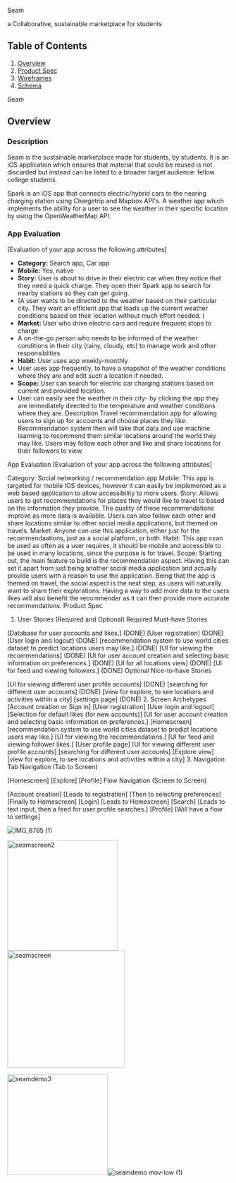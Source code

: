Seam


a Collaborative, sustainable marketplace for students
## Table of Contents
1. [Overview](#Overview)
1. [Product Spec](#Product-Spec)
1. [Wireframes](#Wireframes)
2. [Schema](#Schema)

Seam


   
## Overview
### Description
Seam is the sustainable marketplace made for students, by students. It is an iOS application which ensures that material that could be reused is not discarded but instead can be listed to a broader target audience: fellow college students.

Spark is an iOS app that connects electric/hybrid cars to the nearing charging station using Chargetrip and Mapbox API's.
A weather app which implements the ability for a user to see the weather in their specific location by using the OpenWeatherMap API.
### App Evaluation
[Evaluation of your app across the following attributes]
- **Category:** Search app, Car app
- **Mobile:** Yes, native
- **Story:** User is about to drive in their electric car when they notice that they need a quick charge. They open their Spark app to search for nearby stations so they can get going.
- (A user wants to be directed to the weather based on their particular city. They want an efficient app that loads up the current weather conditions based on their location without much effort needed. )
- **Market:** User who drive electric cars and require frequent stops to charge
- A on-the-go person who needs to be informed of the weather conditions in their city (rainy, cloudy, etc) to manage work and other responsiblities. 
- **Habit:** User uses app weekly-monthly
- User uses app frequently, to have a snapshot of the weather conditions where they are and edit such a location if needed.
- **Scope:** User can search for electric car charging stations based on current and provided location.
- User can easily see the weather in their city- by clicking the app they are immediately directed to the temperature and weather conditions where they are.
Description
Travel recommendation app for allowing users to sign up for accounts and choose places they like. Recommendation system then will take that data and use machine learning to recommend them similar locations around the world they may like. Users may follow each other and like and share locations for their followers to view.

App Evaluation
[Evaluation of your app across the following attributes]

Category: Social networking / recommendation app
Mobile: This app is targeted for mobile IOS devices, however it can easily be implemented as a web based application to allow accessibility to more users.
Story: Allows users to get recommendations for places they would like to travel to based on the information they provide. The quality of these recommendations improve as more data is available. Users can also follow each other and share locations similar to other social media applications, but themed on travels.
Market: Anyone can use this application, either just for the recommendaations, just as a social platform, or both.
Habit: This app cxan be used as often as a user requires, it should be mobile and accessible to be used in many locations, since the purpose is for travel.
Scope: Starting out, the main feature to build is the recommendation aspect. Having this can set it apart from just being another social media application and actually provide users with a reason to use the application. Being that the app is themed on travel, the social aspect is the next step, as users will naturally want to share their explorations. Having a way to add more data to the users likes will also benefit the recommender as it can then provide more accurate recommendations.
Product Spec
1. User Stories (Required and Optional)
Required Must-have Stories

[Database for user accounts and likes.] (DONE)
[User registration] (DONE)
[User login and logout] (DONE)
[recommendation system to use world cities dataset to predict locations users may like.] (DONE)
[UI for viewing the recommendations] (DONE)
[UI for user account creation and selecting basic information on preferences.] (DONE)
[UI for all locations view] (DONE)
[UI for feed and viewing followers.] (DONE)
Optional Nice-to-have Stories

[UI for viewing different user profile accounts] (DONE)
[searching for different user accounts] (DONE)
[view for explore, to see locations and activities within a city]
[settings page] (DONE)
2. Screen Archetypes
[Account creation or Sign in]
[User registration]
[User login and logout]
[Selection for default likes (for new accounts)]
[UI for user account creation and selecting basic information on preferences.]
[Homescreen]
[recommendation system to use world cities dataset to predict locations users may like.]
[UI for viewing the recommendations.]
[UI for feed and viewing follower likes.]
[User profile page]
[UI for viewing different user profile accounts]
[searching for different user accounts]
[Explore view]
[view for explore, to see locations and activities within a city]
3. Navigation
Tab Navigation (Tab to Screen)

[Homescreen]
[Explore]
[Profile]
Flow Navigation (Screen to Screen)

[Account creation]
[Leads to registration]
[Then to selecting preferences]
[Finally to Homescreen]
[Login]
[Leads to Homescreen]
[Search]
[Leads to text input, then a feed for user profile searches.]
[Profile]
[Will have a flow to settings]


![IMG_6785 (1)](https://user-images.githubusercontent.com/96831510/198918651-8bc99a08-4711-4c13-b58b-3f838a58e0a3.jpg)




<img width="250" alt="seamscreen2" src="https://user-images.githubusercontent.com/96831510/198918418-72c81873-9334-4cef-b863-11d167164ed0.png">
<img width="266" alt="seamscreen" src="https://user-images.githubusercontent.com/96831510/198918439-6932b62d-3b33-43ff-bcb2-afc7bee32424.png">

<img width="228" alt="seamdemo3" src="https://user-images.githubusercontent.com/96831510/198919744-e8552217-2258-49da-b59d-58ae9ab8bc18.png">![seamdemo mov-low (1)](https://user-images.githubusercontent.com/96831510/198921113-0f51107e-3140-4f01-af14-0c7918aada3d.gif)



